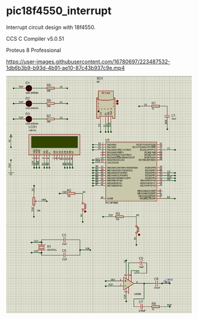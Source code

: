 # pic18f4550_interrupt
Interrupt circuit design with 18f4550.

CCS C Compiler v5.0.51

Proteus 8 Professional

https://user-images.githubusercontent.com/16780697/223487532-1db6b3b9-b93d-4b91-ae10-87c43b937c9e.mp4



![proteus](https://github.com/yeygt/pic18f4550_interrupt/blob/master/proteus.jpg)

